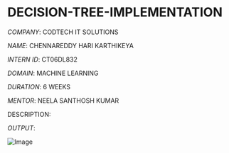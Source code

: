 # DECISION-TREE-IMPLEMENTATION

*COMPANY*: CODTECH IT SOLUTIONS

*NAME*: CHENNAREDDY HARI KARTHIKEYA

*INTERN ID*: CT06DL832

*DOMAIN*: MACHINE LEARNING 

*DURATION*: 6 WEEKS

*MENTOR*: NEELA SANTHOSH KUMAR

DESCRIPTION:

*OUTPUT*:

![Image](https://github.com/user-attachments/assets/e14a384f-4afa-440e-a430-03e5cae6ff61)
